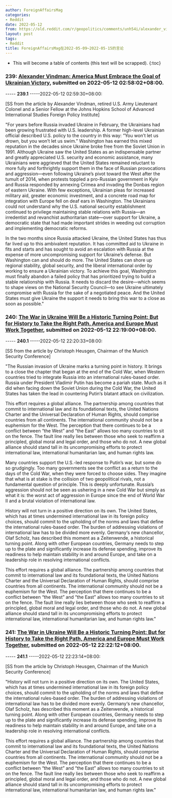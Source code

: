 ```yaml
---
author: ForeignAffairsMag
categories:
- Reddit
date: 2022-05-12
from: https://old.reddit.com/r/geopolitics/comments/unh54i/alexander_vindman_america_must_embrace_the_goal/
layout: post
tags:
- Reddit
title: ForeignAffairsMag在2022-05-09~2022-05-15的言论
---
```


* This will become a table of contents (this text will be scrapped).
{:toc}

### 239: [Alexander Vindman: America Must Embrace the Goal of Ukrainian Victory](https://old.reddit.com/r/geopolitics/comments/unh54i/alexander_vindman_america_must_embrace_the_goal/), submitted on 2022-05-12 02:58:02+08:00.

----- __239.1__ -----2022-05-12 02:59:30+08:00:

\[SS from the article by Alexander Vindman, retired U.S. Army Lieutenant Colonel and a Senior Fellow at the Johns Hopkins School of Advanced International Studies Foreign Policy Institute\]

"For years before Russia invaded Ukraine in February, the Ukrainians had been growing frustrated with U.S. leadership. A former high-level Ukrainian official described U.S. policy to the country in this way: “You won’t let us drown, but you won’t let us swim.” Washington has earned this mixed reputation in the decades since Ukraine broke free from the Soviet Union in 1991. Although Ukraine saw the United States as an indispensable partner and greatly appreciated U.S. security and economic assistance, many Ukrainians were aggrieved that the United States remained reluctant to more fully and forthrightly support them in the face of Russian provocations and aggression—even following Ukraine’s pivot toward the West after the tumult of 2014, when protests toppled a pro-Russian government in Kyiv and Russia responded by annexing Crimea and invading the Donbas region of eastern Ukraine. With few exceptions, Ukrainian pleas for increased military aid, greater economic investment, and a concrete road map for integration with Europe fell on deaf ears in Washington. The Ukrainians could not understand why the U.S. national security establishment continued to privilege maintaining stable relations with Russia—an irredentist and revanchist authoritarian state—over support for Ukraine, a democratic state that had made important strides in weeding out corruption and implementing democratic reforms.  


In the two months since Russia attacked Ukraine, the United States has thus far lived up to this ambivalent reputation. It has committed aid to Ukraine in fits and starts and has sought to avoid an escalation with Russia at the expense of more uncompromising support for Ukraine’s defense. But Washington can and should do more. The United States can shore up regional stability, global security, and the liberal international order by working to ensure a Ukrainian victory. To achieve this goal, Washington must finally abandon a failed policy that has prioritized trying to build a stable relationship with Russia. It needs to discard the desire—which seems to shape views on the National Security Council—to see Ukraine ultimately compromise with Russia for the sake of a negotiated peace. And the United States must give Ukraine the support it needs to bring this war to a close as soon as possible."

### 240: [The War in Ukraine Will Be a Historic Turning Point: But for History to Take the Right Path, America and Europe Must Work Together](https://old.reddit.com/r/geopolitics/comments/uo25or/the_war_in_ukraine_will_be_a_historic_turning/), submitted on 2022-05-12 22:19:00+08:00.

----- __240.1__ -----2022-05-12 22:20:33+08:00:

\[SS from the article by Christoph Heusgen, Chairman of the Munich Security Conference\]

"The Russian invasion of Ukraine marks a turning point in history. It brings to a close the chapter that began at the end of the Cold War, when Western countries tried to integrate Russia into an international rules-based order. Russia under President Vladimir Putin has become a pariah state. Much as it did when facing down the Soviet Union during the Cold War, the United States has taken the lead in countering Putin‘s blatant attack on civilization.

This effort requires a global alliance. The partnership among countries that commit to international law and its foundational texts, the United Nations Charter and the Universal Declaration of Human Rights, should comprise countries from all continents. The international community should not be a euphemism for the West. The perception that there continues to be a conflict between “the West” and “the East” allows too many countries to sit on the fence. The fault line really lies between those who seek to reaffirm a principled, global moral and legal order, and those who do not. A new global alliance should stand tall in its uncompromising efforts to protect international law, international humanitarian law, and human rights law.

Many countries support the U.S.-led response to Putin’s war, but some do so grudgingly. Too many governments see the conflict as a return to the days of the Cold War, when they were forced to choose sides. They imagine that what is at stake is the collision of two geopolitical rivals, not a fundamental question of principle. This is deeply unfortunate. Russia’s aggression should not be seen as ushering in a new Cold War but simply as what it is: the worst act of aggression in Europe since the end of World War II and a brutal violation of international law.

History will not turn in a positive direction on its own. The United States, which has at times undermined international law in its foreign policy choices, should commit to the upholding of the norms and laws that define the international rules-based order. The burden of addressing violations of international law has to be divided more evenly. Germany‘s new chancellor, Olaf Scholz, has described this moment as a Zeitenwende, a historical turning point. Along with other European countries, Germany needs to step up to the plate and significantly increase its defense spending, improve its readiness to help maintain stability in and around Europe, and take on a leadership role in resolving international conflicts.

This effort requires a global alliance. The partnership among countries that commit to international law and its foundational texts, the United Nations Charter and the Universal Declaration of Human Rights, should comprise countries from all continents. The international community should not be a euphemism for the West. The perception that there continues to be a conflict between “the West” and “the East” allows too many countries to sit on the fence. The fault line really lies between those who seek to reaffirm a principled, global moral and legal order, and those who do not. A new global alliance should stand tall in its uncompromising efforts to protect international law, international humanitarian law, and human rights law."

### 241: [The War in Ukraine Will Be a Historic Turning Point: But for History to Take the Right Path, America and Europe Must Work Together](https://old.reddit.com/r/europe/comments/uo288h/the_war_in_ukraine_will_be_a_historic_turning/), submitted on 2022-05-12 22:22:12+08:00.

----- __241.1__ -----2022-05-12 22:23:14+08:00:

\[SS from the article by Christoph Heusgen, Chairman of the Munich Security Conference\] 

"History will not turn in a positive direction on its own. The United States, which has at times undermined international law in its foreign policy choices, should commit to the upholding of the norms and laws that define the international rules-based order. The burden of addressing violations of international law has to be divided more evenly. Germany‘s new chancellor, Olaf Scholz, has described this moment as a Zeitenwende, a historical turning point. Along with other European countries, Germany needs to step up to the plate and significantly increase its defense spending, improve its readiness to help maintain stability in and around Europe, and take on a leadership role in resolving international conflicts.

This effort requires a global alliance. The partnership among countries that commit to international law and its foundational texts, the United Nations Charter and the Universal Declaration of Human Rights, should comprise countries from all continents. The international community should not be a euphemism for the West. The perception that there continues to be a conflict between “the West” and “the East” allows too many countries to sit on the fence. The fault line really lies between those who seek to reaffirm a principled, global moral and legal order, and those who do not. A new global alliance should stand tall in its uncompromising efforts to protect international law, international humanitarian law, and human rights law."

